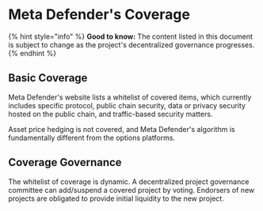 # Meta Defender's Coverage

{% hint style="info" %}
**Good to know:** The content listed in this document is subject to change as the project's decentralized governance progresses.
{% endhint %}

## **Basic Coverage**

Meta Defender's website lists a whitelist of covered items, which currently includes specific protocol, public chain security, data or privacy security hosted on the public chain, and traffic-based security matters.&#x20;

Asset price hedging is not covered, and Meta Defender's algorithm is fundamentally different from the options platforms.

## **Coverage Governance**

The whitelist of coverage is dynamic. A decentralized project governance committee can add/suspend a covered project by voting. Endorsers of new projects are obligated to provide initial liquidity to the new project.



